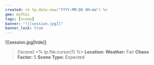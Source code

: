 ```yaml
---
created: <% tp.date.now("YYYY-MM-DD HH:mm") %>
gme: mythic
tags: [scene]
banner: "![[session.jpg]]"
banner_lock: true
---
```

![[session.jpg|hide]]
> [!scene] <% tp.file.cursor(1) %>
> **Location:** 
> **Weather:** Fair
> **Chaos Factor:** 5
> **Scene Type:** Expected 